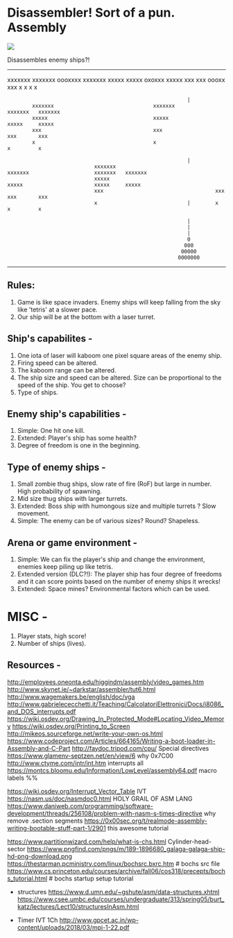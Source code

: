 # Disassembler! Sort of a pun. Assembly
![](https://github.com/hackbacc/disassembler/raw/master/progress.png)  


Disassembles enemy ships?!

-------------------------------------------------------------------------------------------------------------------------------------


xxxxxxx                                xxxxxxx               oooxxxx   xxxxxxx
 xxxxx                                  xxxxx                oxoxxx     xxxxx
  xxx                                    xxx                 oooxx       xxx
   x                                      x                     x         x

                                                              |
            xxxxxxx                                xxxxxxx                     xxxxxxx   xxxxxxx
            xxxxx                                  xxxxx                       xxxxx     xxxxx
            xxx                                    xxx                         xxx       xxx
            x                                      x                           x         x

                                                              |
                                xxxxxxx                                xxxxxxx                     xxxxxxx   xxxxxxx
                                xxxxx                                  xxxxx                       xxxxx     xxxxx
                                xxx                                    xxx                         xxx       xxx
                                x                             |        x                           x         x

                                                              |
                                                              |
                                                              |
                                                              0
                                                             000
                                                            00000
                                                           0000000
-------------------------------------------------------------------------------------------------------------------------------------

## Rules:
1. Game is like space invaders. Enemy ships will keep falling from the sky like 'tetris' at a slower pace.
2. Our ship will be at the bottom with a laser turret.

## Ship's capabilites -
1. One iota of laser will kaboom one pixel square areas of the enemy ship.
2. Firing speed can be altered.
3. The kaboom range can be altered.
4. The ship size and speed can be altered. Size can be proportional to the speed of the ship. You get to choose?
5. Type of ships.

## Enemy ship's capabilities - 
1. Simple: One hit one kill.
2. Extended: Player's ship has some health?
3. Degree of freedom is one in the beginning.

## Type of enemy ships - 
1. Small zombie thug ships, slow rate of fire (RoF) but large in number. High probability of spawning.
2. Mid size thug ships with larger turrets.
3. Extended: Boss ship with humongous size and multiple turrets ? Slow movement.
4. Simple: The enemy can be of various sizes? Round? Shapeless.

## Arena or game environment -
1. Simple: We can fix the player's ship and change the environment, enemies keep piling up like tetris.
2. Extended version (DLC?!): The player ship has four degree of freedoms and it can score points based on the number of enemy ships it wrecks!
3. Extended: Space mines? Environmental factors which can be used.

# MISC -
1. Player stats, high score!
2. Number of ships (lives).


## Resources -
http://employees.oneonta.edu/higgindm/assembly/video_games.htm
http://www.skynet.ie/~darkstar/assembler/tut6.html
http://www.wagemakers.be/english/doc/vga
http://www.gabrielececchetti.it/Teaching/CalcolatoriElettronici/Docs/i8086_and_DOS_interrupts.pdf
https://wiki.osdev.org/Drawing_In_Protected_Mode#Locating_Video_Memory
https://wiki.osdev.org/Printing_to_Screen
http://mikeos.sourceforge.net/write-your-own-os.html
https://www.codeproject.com/Articles/664165/Writing-a-boot-loader-in-Assembly-and-C-Part
http://faydoc.tripod.com/cpu/ Special directives
https://www.glamenv-septzen.net/en/view/6 why 0x7C00
http://www.ctyme.com/intr/int.htm interrupts all
https://montcs.bloomu.edu/Information/LowLevel/assembly64.pdf macro labels %%

https://wiki.osdev.org/Interrupt_Vector_Table IVT
https://nasm.us/doc/nasmdoc0.html HOLY GRAIL OF ASM LANG
https://www.daniweb.com/programming/software-development/threads/256108/problem-with-nasm-s-times-directive why remove .section segments
https://0x00sec.org/t/realmode-assembly-writing-bootable-stuff-part-1/2901 this awesome tutorial

https://www.partitionwizard.com/help/what-is-chs.html Cylinder-head-sector
https://www.pngfind.com/pngs/m/189-1896680_galaga-galaga-ship-hd-png-download.png
https://thestarman.pcministry.com/linux/bochsrc.bxrc.htm # bochs src file
https://www.cs.princeton.edu/courses/archive/fall06/cos318/precepts/bochs_tutorial.html # bochs startup setup tutorial

* structures
https://www.d.umn.edu/~gshute/asm/data-structures.xhtml 
https://www.csee.umbc.edu/courses/undergraduate/313/spring05/burt_katz/lectures/Lect10/structuresInAsm.html

* Timer IVT 1Ch
http://www.gpcet.ac.in/wp-content/uploads/2018/03/mpi-1-22.pdf


